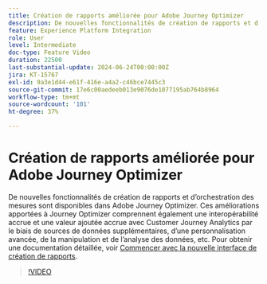 ```yaml
---
title: Création de rapports améliorée pour Adobe Journey Optimizer
description: De nouvelles fonctionnalités de création de rapports et d’orchestration des mesures sont disponibles dans Adobe Journey Optimizer. Ces améliorations apportées à Journey Optimizer comprennent également une interopérabilité accrue et une valeur ajoutée étendue avec Customer Journey Analytics par le biais de sources de données supplémentaires, d’une personnalisation avancée, d’une manipulation de données, d’une analyse, etc.
feature: Experience Platform Integration
role: User
level: Intermediate
doc-type: Feature Video
duration: 22500
last-substantial-update: 2024-06-24T00:00:00Z
jira: KT-15767
exl-id: 9a3e1d44-e61f-416e-a4a2-c46bce7445c3
source-git-commit: 17e6c00aedeeb013e9076de1077195ab764b8964
workflow-type: tm+mt
source-wordcount: '101'
ht-degree: 37%

---
```


# Création de rapports améliorée pour Adobe Journey Optimizer

De nouvelles fonctionnalités de création de rapports et d’orchestration des mesures sont disponibles dans Adobe Journey Optimizer. Ces améliorations apportées à Journey Optimizer comprennent également une interopérabilité accrue et une valeur ajoutée accrue avec Customer Journey Analytics par le biais de sources de données supplémentaires, d’une personnalisation avancée, de la manipulation et de l’analyse des données, etc. Pour obtenir une documentation détaillée, voir [Commencer avec la nouvelle interface de création de rapports](https://experienceleague.adobe.com/fr/docs/journey-optimizer/using/channel-report/report-gs-cja).

>[!VIDEO](https://video.tv.adobe.com/v/3430413/?learn=on)
